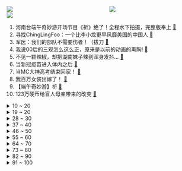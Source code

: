 <div >
	<a style="float:left;width:55%;" href = "https://github.com/anuraghazra/github-readme-stats">
	 <img src = "https://github-readme-stats.vercel.app/api?username=iuuuuuaena&theme=buefy&show_icons=true"/>
	</a>
	<a  style="float:right;width:45%" href = "https://github.com/anuraghazra/github-readme-stats">
	 <img  src="https://github-readme-stats.vercel.app/api/top-langs/?username=anuraghazra&layout=compact"/>
	</a>
	</div>

[![](https://img.shields.io/badge/jxd-@jxdgogogo.xyz-yellowgreen.svg)](https://www.jxdgogogo.xyz)<br>
1. 河南台端午奇妙游开场节目《祈》绝了！全程水下拍摄，完整版奉上 [:link:](//www.bilibili.com/video/BV1HK4y197Fn) <br>
2. 寻找ChingLingFoo：一个比李小龙更早风靡美国的中国人 [:link:](//www.bilibili.com/video/BV1PK4y197B8) <br>
3. 军医：我们的部队不需要伤者！（拔刀 [:link:](//www.bilibili.com/video/BV1go4y1y7Vm) <br>
4. 我说00后的三观怎么这么正，原来是以前的动画的熏陶! [:link:](//www.bilibili.com/video/BV1pg411g7Tb) <br>
5. 不见一颗辣椒，却把湖南妹子辣到浑身发抖... [:link:](//www.bilibili.com/video/BV1zw411Z7oD) <br>
6. 当新冠疫苗进入体内之后 [:link:](//www.bilibili.com/video/BV1i64y167av) <br>
7. 当MC大神高考结束回家！ [:link:](//www.bilibili.com/video/BV1mf4y1b7g2) <br>
8. 我百万女装出嫁了！ [:link:](//www.bilibili.com/video/BV1hK4y137st) <br>
9. 【端午奇妙游】祈 [:link:](//www.bilibili.com/video/BV1nU4y1579w) <br>
10. 123万硬币给盲人母亲带来的改变 [:link:](//www.bilibili.com/video/BV1dB4y1T7DJ) <br>
<details>
<summary>10 ~ 20</summary>

11. 眼“色”游戏 （6） [:link:](//www.bilibili.com/video/BV1MV41147aJ) <br>
12. 我后面有人！【读评论】 [:link:](//www.bilibili.com/video/BV1eo4y1y7St) <br>
13. “想亲金轮105℃的嘴” [:link:](//www.bilibili.com/video/BV1ob4y1d7YZ) <br>
14. 【4K60帧独家上线B站】水下中国舞蹈《祈》纯享版！翩若惊鸿，婉若游龙！端午节河南又来炸场了！ [:link:](//www.bilibili.com/video/BV1kK4y137zm) <br>
15. 【萨顶顶新歌】前方高音震碎天灵盖！《鸿音》震撼跨越多音域，神级吟唱直击灵魂！ [:link:](//www.bilibili.com/video/BV1PU4y15754) <br>
16. 全球唯一米其林 能吃的塑料 复刻出来会是什么味道 [:link:](//www.bilibili.com/video/BV1Yo4y1y7rZ) <br>
17. 知名表情包终于动画化！2021年七月新番导视！！ [:link:](//www.bilibili.com/video/BV1Qw411Z73w) <br>
18. 【罗翔&小苏】毕业后我会变成自己讨厌的样子吗？毕业坦白局#1 [:link:](//www.bilibili.com/video/BV1y64y167Sf) <br>
19. 华农兄弟：红烧肉又跑出去拱菜，没办法，只好把它宰了包粽子 [:link:](//www.bilibili.com/video/BV1tv411p7na) <br>
</details>
<details>
<summary>19 ~ 20</summary>

20. 剥2000只虾做一碗面，朋友吃后居然生气了... [:link:](//www.bilibili.com/video/BV19K4y137qx) <br>
21. 【建议改成】爹 地 6 [:link:](//www.bilibili.com/video/BV1B64y167Qq) <br>
22. 【猛男版】新 宝 岛 [:link:](//www.bilibili.com/video/BV1j4411W7F7) <br>
23. 哒 咩 哟 ~ [:link:](//www.bilibili.com/video/BV1o64y167qq) <br>
24. 这个视频看完，今天不用吃糖！ [:link:](//www.bilibili.com/video/BV11q4y157jz) <br>
25. 把老板的手机冻到冰箱里？ [:link:](//www.bilibili.com/video/BV11h411e7kK) <br>
26. 不 绝 对 音 准 [:link:](//www.bilibili.com/video/BV1of4y1b7Jw) <br>
27. 大司马⚡热爱105℃的你⚡ [:link:](//www.bilibili.com/video/BV1YV411471s) <br>
28. 阿卡林省江西？街头3元一碗辣拌粉，实惠得可怕！ [:link:](//www.bilibili.com/video/BV1tv411p7qt) <br>
</details>
<details>
<summary>28 ~ 30</summary>

29. 这一切都要从一瓶颜料说起 [:link:](//www.bilibili.com/video/BV1Eq4y1774z) <br>
30. cp28の卡琳娜的五条悟，和一个不重要的人。 [:link:](//www.bilibili.com/video/BV1Mo4y1y751) <br>
31. 《青莲兰陵》这才是把闪现开发极致的兰陵王！！！ [:link:](//www.bilibili.com/video/BV1gb4y1d7Rp) <br>
32. 小粽子，千万别看这个视频！！！ [:link:](//www.bilibili.com/video/BV1Hy4y1u7uS) <br>
33. ⚠️阴 间 蜜 雪 冰 城⚠️ [:link:](//www.bilibili.com/video/BV1cK4y197Co) <br>
34. 我们的希望小学已投入使用！一起来看看吧！ [:link:](//www.bilibili.com/video/BV1xV41147Gw) <br>
35. 耗时1个月，全长6.5米。手绘让子弹飞人物 [:link:](//www.bilibili.com/video/BV1pB4y1M74V) <br>
36. 《你眼里的光》bilibili x老番茄x老坛胡说 ｜ 不要关掉你眼里的光 [:link:](//www.bilibili.com/video/BV14b4y1d7Q7) <br>
37. 我被裸聊勒索后，看我如何揪出背后的团伙 [:link:](//www.bilibili.com/video/BV1T64y1C7Uo) <br>
</details>
<details>
<summary>37 ~ 40</summary>

38. 大 盒 唱 [:link:](//www.bilibili.com/video/BV1WK4y137Vs) <br>
39. 【INTO1-刘宇】端午，一起游园吧！ [:link:](//www.bilibili.com/video/BV1xq4y1L7ks) <br>
40. 肯德基：好家伙！我刚出的限量版，就给你整成了量产版？ [:link:](//www.bilibili.com/video/BV1k64y167et) <br>
41. 臭鱼烂虾？隐藏佳作？2021七月新番排雷+导视！！ [:link:](//www.bilibili.com/video/BV11h411e7kV) <br>
42. 病毒挡不住强暴的印度：19岁新冠患者被性侵，女性如商品被贱卖！ [:link:](//www.bilibili.com/video/BV19q4y157rF) <br>
43. 【派大星】热爱105°的你 [:link:](//www.bilibili.com/video/BV1QK4y137uV) <br>
44. 好久没有看到老爸老弟这么笑过了 [:link:](//www.bilibili.com/video/BV1G44y167ct) <br>
45. 一人独享整只软烂脱骨的酱肘子~这就是幸福的味道吗？？？ [:link:](//www.bilibili.com/video/BV1BQ4y197vQ) <br>
46. 50元的狸花猫与2000元的英短猫，究竟会生出什么样的小猫咪？？ [:link:](//www.bilibili.com/video/BV1xK4y137ey) <br>
</details>
<details>
<summary>46 ~ 50</summary>

47. 在这世界“丧尸”不是最恐怖的！！！ [:link:](//www.bilibili.com/video/BV1Ef4y187YT) <br>
48. 【蜜雪冰城主题曲】苏维埃分店 [:link:](//www.bilibili.com/video/BV1Qy4y1u7zr) <br>
49. B站以前的LV6 VS 现在的LV6 [:link:](//www.bilibili.com/video/BV1iy4y1u7d3) <br>
50. 世界规模最大3D渲染挑战赛前100名赏析：看艺术家如何演绎砥砺前行的人生 [:link:](//www.bilibili.com/video/BV14o4y1y7MF) <br>
51. 2021《明日方舟》音律联觉Ambience Synesthesia专场演出官方录播上半场 [:link:](//www.bilibili.com/video/BV1A64y1d7Ws) <br>
52. 超温柔治愈嗓音！宋亚轩翻唱Forever Young [:link:](//www.bilibili.com/video/BV1H44y167rS) <br>
53. 科普：一本正经说唐刀！ [:link:](//www.bilibili.com/video/BV1Rq4y157N4) <br>
54. 训练过度，女友跑路 [:link:](//www.bilibili.com/video/BV1bw411Z7nY) <br>
55. 舞 蒂 纸 片 人（附零件图纸 [:link:](//www.bilibili.com/video/BV1P64y1r7JT) <br>
</details>
<details>
<summary>55 ~ 60</summary>

56. 三 杰 棍 [:link:](//www.bilibili.com/video/BV18K4y137k6) <br>
57. 【挑战每天喝2000ml水】一周后脸上发生巨大改变！ [:link:](//www.bilibili.com/video/BV1f54y137Fb) <br>
58. “队长，你救救我，快救救我……” [:link:](//www.bilibili.com/video/BV1PU4y157UU) <br>
59. 走 出 国 门 [:link:](//www.bilibili.com/video/BV1L64y1d7R7) <br>
60. 【咬人猫】夏 日 能 量 注 入！❤️向阳MV+舞蹈版！ [:link:](//www.bilibili.com/video/BV1k5411M7Ci) <br>
61. 蜜 雪 冰 城 苦 极 了 [:link:](//www.bilibili.com/video/BV1WK4y197DJ) <br>
62. 听说布料越少，防御越高 [:link:](//www.bilibili.com/video/BV1x54y1G7wT) <br>
63. 霸气！凭一己之力将中国科幻拉到世界水平！盘点三体中的十大科幻设定 [:link:](//www.bilibili.com/video/BV1ZU4y1V7KK) <br>
64. 绝了！水下舞蹈再现洛神赋，我是看到神仙了吗 [:link:](//www.bilibili.com/video/BV1Hg411G7Lj) <br>
</details>
<details>
<summary>64 ~ 70</summary>

65. 瘦小腿的秘密：少！做！拉！伸！ [:link:](//www.bilibili.com/video/BV1hy4y1u7pJ) <br>
66. 正义的恶魔猎人! [:link:](//www.bilibili.com/video/BV1nV41147k8) <br>
67. 可能会被女仆追杀吧 [:link:](//www.bilibili.com/video/BV1aV41147LT) <br>
68. 【张哲瀚 | 给电影人的情书】开口跪！万转直拍！耳机党暴击！没有一个有艺术梦想的人能活着走出这个视频 [:link:](//www.bilibili.com/video/BV1sy4y1u7Hz) <br>
69. 大家好，我们是「新宝岛」原唱 日本摇滚乐队sakanaction，我们来B站啦! [:link:](//www.bilibili.com/video/BV1uU4y157Ro) <br>
70. 藏在小巷子里的米其林面馆？酒香不怕巷子深！【怎么这么值EP16-顶特勒】 [:link:](//www.bilibili.com/video/BV1664y167U5) <br>
71. 端 午 杰 [:link:](//www.bilibili.com/video/BV1W54y1G7NT) <br>
72. 【高能生草】 dua 午 杰 [:link:](//www.bilibili.com/video/BV1hU4y157No) <br>
73. 离谱！华语乐坛热爱105°C的你！ [:link:](//www.bilibili.com/video/BV1qw411Z7Zy) <br>
</details>
<details>
<summary>73 ~ 80</summary>

74. 美国贫民窟美食，街头脏热狗！！热狗竟然越脏越好吃？ [:link:](//www.bilibili.com/video/BV1Mg411g7kH) <br>
75. 【STN快报第五季42】这款游戏让你看看偶像的内部是什么样子 [:link:](//www.bilibili.com/video/BV1ag411G78o) <br>
76. 如果腾格尔唱《热爱15000℃的你》？已经原地蒸发了 [:link:](//www.bilibili.com/video/BV16g411G7s6) <br>
77. 挑战全网最臭的食物！差点把我送走了... [:link:](//www.bilibili.com/video/BV1M64y1C7nC) <br>
78. 这是我玩过最离谱的你画我猜 [:link:](//www.bilibili.com/video/BV1GQ4y197YF) <br>
79. 《原神》同人EP-「Sunset Sunday」【Mons原创x懒鸟】 [:link:](//www.bilibili.com/video/BV1F5411u76C) <br>
80. 【大师课】NBA巨星 史蒂芬.库里 的篮球大师课（中英字幕） [:link:](//www.bilibili.com/video/BV1Xw411Z7p6) <br>
81. 九种语言版《Señorita》：我将玫瑰藏于身后 时刻期盼着与你赴约 [:link:](//www.bilibili.com/video/BV1t54y1G7PU) <br>
82. 【半佛】娱乐至死，人类永生。 [:link:](//www.bilibili.com/video/BV1Eq4y177SQ) <br>
</details>
<details>
<summary>82 ~ 90</summary>

83. 生化危机：顶级折磨 [:link:](//www.bilibili.com/video/BV1f54y137tb) <br>
84. 【洛克王国怀旧版】挑战只用普通咕噜球捕捉稀有的宠物！ [:link:](//www.bilibili.com/video/BV1u54y1G7jq) <br>
85. 我又碰到一只流浪猫 [:link:](//www.bilibili.com/video/BV1gv411p7FL) <br>
86. 禁渔期渔民不出海，漠叔只好亲自动手，简简单单搞了点海鲜 [:link:](//www.bilibili.com/video/BV1T64y1d7ju) <br>
87. 揭秘不同流派UP主做视频的本质【UP Talk】 [:link:](//www.bilibili.com/video/BV1j44y1B74N) <br>
88. 这才是汉堡该有的样子 [:link:](//www.bilibili.com/video/BV1EV41147bE) <br>
89. 全网第一个摇三分钟的男人 [:link:](//www.bilibili.com/video/BV1G64y1r7PP) <br>
90. 胖橘减肥，up主改造猫猫版—破釜沉舟跑步机！效果绝佳！ [:link:](//www.bilibili.com/video/BV1344y167FY) <br>
91. 烤两条会飞的鱼，翱翔飞鱼，出锅后翻车了 [:link:](//www.bilibili.com/video/BV1P54y1G7bM) <br>
</details>
<details>
<summary>91 ~ 100</summary>

92. 这56个免费资源网站，能让你永久告别资源付费！ [:link:](//www.bilibili.com/video/BV1Nf4y1a7DT) <br>
93. 2000块买了两只顶级的头手黄油蟹，时隔两年小帅翔还会被骗吗 [:link:](//www.bilibili.com/video/BV1Af4y187jT) <br>
94. 从蒙德 丝滑 到璃月 [:link:](//www.bilibili.com/video/BV1hQ4y197UB) <br>
95. 火柴人 VS 我的世界系列 第二十四集 郁葱洞穴 [:link:](//www.bilibili.com/video/BV1Y64y167Sa) <br>
96. 蜜⚡️雪⚡️冰⚡️城 [:link:](//www.bilibili.com/video/BV1eg411G7WM) <br>
97. 《重生：我要当百大》 [:link:](//www.bilibili.com/video/BV1Ch411e7jC) <br>
98. 【原神x崩坏3】我不做皇女啦！奥兹！ [:link:](//www.bilibili.com/video/BV1YK4y137tj) <br>
99. 把蜜雪冰城主题曲改编成你吃不起的样子 [:link:](//www.bilibili.com/video/BV1gh411a7uM) <br>
100. 【懂点儿啥】中国烧烤，YYDS！ [:link:](//www.bilibili.com/video/BV1Hy4y1u7xU) <br>
</details>
